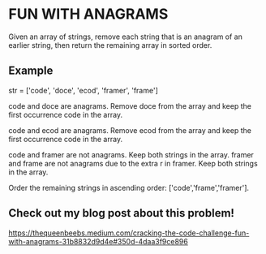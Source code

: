 # FUN WITH ANAGRAMS

Given an array of strings, remove each string that is an anagram of an earlier string, then return the remaining array in sorted order.

## Example

str = ['code', 'doce', 'ecod', 'framer', 'frame']

code and doce are anagrams. Remove doce from the array and keep the first occurrence code in the array.

code and ecod are anagrams. Remove ecod from the array and keep the first occurrence code in the array.

code and framer are not anagrams. Keep both strings in the array.
framer and frame are not anagrams due to the extra r in framer. Keep both strings in the array.

Order the remaining strings in ascending order: ['code','frame','framer'].

## Check out my blog post about this problem!

https://thequeenbeebs.medium.com/cracking-the-code-challenge-fun-with-anagrams-31b8832d9d4e#350d-4daa3f9ce896